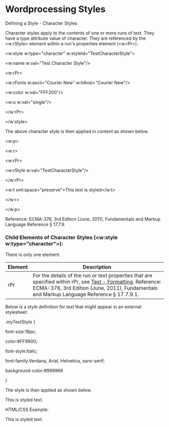 # Wordprocessing Styles

Defining a Style - Character Styles

Character styles apply to the contents of one or more runs of text. They have a type attribute value of character. They are referenced by the <w:rStyle> element within a run's properties element (<w:rPr>).

<w:style w:type="character" w:styleId="TestCharacterStyle">

<w:name w:val="Test Character Style"/>

<w:rPr>

<w:rFonts w:ascii="Courier New" w:hAnsi="Courier New"/>

<w:color w:val="FFF200"/>

<w:u w:val="single"/>

</w:rPr>

</w:style>

The above character style is then applied in content as shown below.

<w:p>

<w:r>

<w:rPr>

<w:rStyle w:val="TestCharacterStyle"/>

</w:rPr>

<w:t xml:space="preserve">This text is styled</w:t>

</w:r>

</w:p>

Reference: ECMA-376, 3rd Edition (June, 2011), Fundamentals and Markup Language Reference § 17.7.9.

### Child Elements of Character Styles (<w:style w:type="character">):

There is only one element.

| Element | Description                                                                                                                                                                                                                      |
| ------- | -------------------------------------------------------------------------------------------------------------------------------------------------------------------------------------------------------------------------------- |
| rPr     | For the details of the run or text properties that are specified within rPr, see [Text - Formatting](WPtextFormatting.md). Reference: ECMA-376, 3rd Edition (June, 2011), Fundamentals and Markup Language Reference § 17.7.9.1. |

Below is a style definition for text that might appear in an external stylesheet.

.myTextStyle {

font-size:18px;

color:#FF9900;

font-style:italic;

font-family:Verdana, Arial, Helvetica, sans-serif;

background-color:#999966

}

The style is then applied as shown below.

<div><span class="myTextStyle">This is styled text.</span></div>

HTML/CSS Example:

This is styled text.
